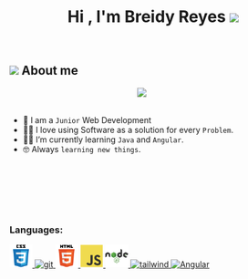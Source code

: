 <h1 align="center">Hi , I'm Breidy Reyes <img src="https://media.giphy.com/media/hvRJCLFzcasrR4ia7z/giphy.gif" width="35"></h1>

<br>
	
## <picture><img src ="https://github.com/7oSkaaa/7oSkaaa/blob/main/Images/competitive_programming_profile.png?raw=true" width = 50px></picture> About me

<picture> <img align="right" src="https://i.pinimg.com/736x/32/41/f8/3241f8a6778d4a38f9f528b1477bc534.jpg" width = 280px></picture>

<br><br>

- :school: I am a `Junior` Web Development
- :technologist: I love using Software as a solution for every `Problem`.
- :student: I’m currently learning `Java` and `Angular`.
- :nerd_face: Always `learning new things`.
<br>
<br>
<br>
<br>
<br>
<h3 align="left">Languages:</h3>
<p align="left"> <a href="https://getbootstrap.com" target="_blank" rel="noreferrer"><a href="https://www.cprogramming.com/" target="_blank" rel="noreferrer">  </a> <a href="https://www.w3schools.com/css/" target="_blank" rel="noreferrer"> <img src="https://raw.githubusercontent.com/devicons/devicon/master/icons/css3/css3-original-wordmark.svg" alt="css3" width="40" height="40"/> </a> <a href="https://git-scm.com/" target="_blank" rel="noreferrer"> <img src="https://www.vectorlogo.zone/logos/git-scm/git-scm-icon.svg" alt="git" width="40" height="40"/> </a> <a href="https://www.w3schools.com/Html/" target="_blank" rel="noreferrer"> <img src="https://raw.githubusercontent.com/devicons/devicon/master/icons/html5/html5-original-wordmark.svg" alt="html5" width="40" height="40"/> </a> <a href="https://www.java.com" target="_blank" rel="noreferrer">  <a href="https://developer.mozilla.org/en-US/docs/Web/JavaScript" target="_blank" rel="noreferrer"> <img src="https://raw.githubusercontent.com/devicons/devicon/master/icons/javascript/javascript-original.svg" alt="javascript" width="40" height="40"/> <img src="https://raw.githubusercontent.com/devicons/devicon/master/icons/nodejs/nodejs-original-wordmark.svg" alt="nodejs" width="40" height="40"/> <a href="https://tailwindcss.com/" target="_blank" rel="noreferrer"> <img src="https://www.vectorlogo.zone/logos/tailwindcss/tailwindcss-icon.svg" alt="tailwind" width="40" height="40"/></a><a href="https://angular.dev/" target="_blank" rel="noreferrer"> <img src="https://w7.pngwing.com/pngs/271/444/png-transparent-angular-icon-hd-logo-thumbnail.png" alt="Angular" width="40" height="40"/></a> </p><br>
